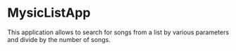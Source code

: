 # MysicListApp
This application allows to search for songs from a list by various parameters and divide by the number of songs.
